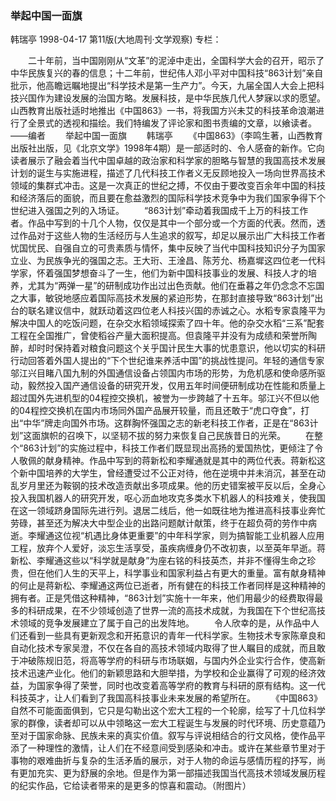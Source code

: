 ### 举起中国一面旗
韩瑞亭
1998-04-17
第11版(大地周刊·文学观察)
专栏：

　　二十年前，当中国刚刚从“文革”的泥淖中走出，全国科学大会的召开，昭示了中华民族复兴的春的信息；十二年前，世纪伟人邓小平对中国科技“863计划”亲自批示，他高瞻远瞩地提出“科学技术是第一生产力”。今天，九届全国人大会上把科技兴国作为建设发展的治国方略。发展科技，是中华民族几代人梦寐以求的愿望。山西教育出版社适时地推出《中国863》一书，将我国方兴未艾的科技革命浪潮进行了全景式的透视和描绘。我们特编发了评论家和图书责编的文章，以飨读者。——编者
　　举起中国一面旗
　　韩瑞亭
　　《中国863》（李鸣生著，山西教育出版社出版，见《北京文学》1998年4期）是一部适时的、令人感奋的新作。它向读者展示了融会着当代中国卓越的政治家和科学家的胆略与智慧的我国高技术发展计划的诞生与实施进程，描述了几代科技工作者义无反顾地投入一场向世界高技术领域的集群式冲击。这是一次真正的世纪之搏，不仅由于要改变百余年中国的科技和经济落后的面貌，而且要在愈益激烈的国际科学技术竞争中为我们国家争得下个世纪进入强国之列的入场证。
　　“863计划”牵动着我国成千上万的科技工作者。作品中写到的十几个人物，仅仅是其中一个部分或一个方面的代表。然而，透过作品对于这些人物的生活经历与人生追求的叙写，却足以展示出广大科技工作者忧国忧民、自强自立的可贵素质与情怀，集中反映了当代中国科技知识分子为国家立业、为民族争光的强国之志。王大珩、王淦昌、陈芳允、杨嘉墀这四位老一代科学家，怀着强国梦想奋斗了一生，他们为新中国科技事业的发展、科技人才的培养，尤其为“两弹一星”的研制成功作出过出色贡献。他们在垂暮之年仍念念不忘国之大事，敏锐地感应着国际高技术发展的紧迫形势，在那封直接导致“863计划”出台的联名建议信中，就跃动着这四位老人科技兴国的赤诚之心。水稻专家袁隆平为解决中国人的吃饭问题，在杂交水稻领域探索了四十年。他的杂交水稻“三系”配套工程在全国推广，曾使稻谷产量大面积提高。但袁隆平并没有为成绩和荣誉所陶醉，却时时保持着对粮食问题这个关乎国计民生大事的忧患意识，他以切实的科研行动回答着外国人提出的“下个世纪谁来养活中国”的挑战性提问。年轻的通信专家邬江兴目睹八国九制的外国通信设备占领国内市场的形势，为危机感和使命感所驱动，毅然投入国产通信设备的研究开发，仅用五年时间便研制成功在性能和质量上超过国外先进机型的04程控交换机，被誉为一步跨越了十五年。邬江兴不但以他的04程控交换机在国内市场同外国产品展开较量，而且还敢于“虎口夺食”，打出“中华”牌走向国外市场。这群胸怀强国之志的新老科技工作者，正是在“863计划”这面旗帜的召唤下，以坚韧不拔的努力来恢复自己民族昔日的光荣。
　　在整个“863计划”的实施过程中，科技工作者们既显现出高扬的爱国热忱，更倾注了令人敬佩的献身精神。作品中写到的蒋新松和李耀通就是其中的两位代表。蒋新松这个新中国培养的大学生，曾经遭受过不公正对待，他在逆境中并未消沉，甚至在动乱岁月里还为鞍钢的技术改造贡献出多项成果。他的历史错案被平反以后，全身心投入我国机器人的研究开发，呕心沥血地攻克多类水下机器人的科技难关，使我国在这一领域跻身国际先进行列。退居二线后，他一如既往地为推进高科技事业奔忙劳碌，甚至还为解决大中型企业的出路问题献计献策，终于在超负荷的劳作中病逝。李耀通这位视“机遇比身体更重要”的中年科学家，则为搞智能工业机器人应用工程，放弃个人爱好，淡忘生活享受，虽疾病缠身仍不改初衷，以至英年早逝。蒋新松、李耀通这些以“科学就是献身”为座右铭的科技英杰，并非不懂得生命之珍贵，但在他们人生的天平上，科学事业和国家利益占有更大的重量。富有献身精神的何止是蒋新松、李耀通这两位已逝者，所有健在的科技工作者同样是这种精神的拥有者。正是凭借这种精神，“863计划”实施十一年来，他们用最少的经费取得最多的科研成果，在不少领域创造了世界一流的高技术成就，为我国在下个世纪高技术领域的竞争发展建立了属于自己的出发阵地。
　　令人欣幸的是，从作品中人们还看到一些具有更新观念和开拓意识的青年一代科学家。生物技术专家陈章良和自动化技术专家吴澄，不仅在各自的高技术领域内取得了世人瞩目的成就，而且敢于冲破陈规旧范，将高等学府的科研与市场联姻，与国内外企业实行合作，使高新技术迅速产业化。他们的新颖思路和大胆举措，为学校和企业赢得了可观的经济效益，为国家争得了荣誉，同时也改变着高等学府的教育与科研的原有结构。这一代科技英才，让人们看到了我国高科技事业未来发展的希望所在。
　　《中国863》自然不可能面面俱到，它只是勾勒出这个宏大工程的一个轮廓，绘写了十几位科学家的群像，读者却可以从中领略这一宏大工程诞生与发展的时代环境、历史意蕴乃至对于国家命脉、民族未来的真实价值。叙写与评说相结合的行文风格，使作品平添了一种理性的激情，让人们在不经意间受到感染和冲击。或许在某些章节里对于事物的艰难曲折与复杂的生活矛盾的展示，对于人物的命运与感情历程的抒写，尚有更加充实、更为舒展的余地。但是作为第一部描述我国当代高技术领域发展历程的纪实作品，它给读者带来的是更多的惊喜和震动。（附图片）
